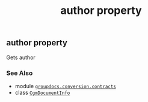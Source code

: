 ﻿---
title: author property
second_title: GroupDocs.Conversion for Python via .NET API References
description: 
type: docs
weight: 30
url: /python-net/groupdocs.conversion.contracts/cgmdocumentinfo/author/
is_root: false
---

## author property


Gets author

### See Also
* module [`groupdocs.conversion.contracts`](../../)
* class [`CgmDocumentInfo`](/conversion/python-net/groupdocs.conversion.contracts/cgmdocumentinfo)
